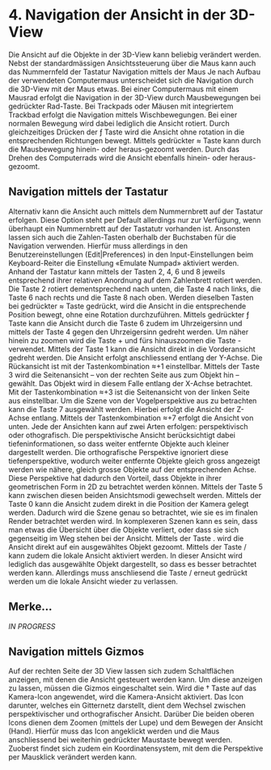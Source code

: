 # 4.	Navigation der Ansicht in der 3D-View
Die Ansicht auf die Objekte in der 3D-View kann beliebig verändert werden. Nebst der standardmässigen Ansichtssteuerung über die Maus kann auch das Nummernfeld der Tastatur 
Navigation mittels der Maus
Je nach Aufbau der verwendeten Computermaus unterscheidet sich die Navigation durch die 3D-View mit der Maus etwas. Bei einer Computermaus mit einem Mausrad erfolgt die Navigation in der 3D-View durch Mausbewegungen bei gedrückter Rad-Taste. Bei Trackpads oder Mäusen mit integriertem Trackbad erfolgt die Navigation mittels Wischbewegungen. Bei einer normalen Bewegung wird dabei lediglich die Ansicht rotiert. Durch gleichzeitiges Drücken der ƒ Taste wird die Ansicht ohne rotation in die entsprechenden Richtungen bewegt. Mittels gedrückter ≈ Taste kann durch die Mausbewegung hinein- oder heraus-gezoomt werden. Durch das Drehen des Computerrads wird die Ansicht ebenfalls hinein- oder heraus-gezoomt. 

## Navigation mittels der Tastatur
Alternativ kann die Ansicht auch mittels dem Nummernbrett auf der Tastatur erfolgen. Diese Option steht per Default allerdings nur zur Verfügung, wenn überhaupt ein Nummernbrett auf der Tastatutr vorhanden ist. Ansonsten lassen sich auch die Zahlen-Tasten oberhalb der Buchstaben für die Navigation verwenden. Hierfür muss allerdings in den Benutzereinstellungen (Edit|Preferences) in den Input-Einstellungen beim Keyboard-Reiter die Einstellung «Emulate Numpad» aktiviert werden.
Anhand der Tastatur kann mittels der Tasten 2, 4, 6 und 8 jeweils entsprechend ihrer relativen Anordnung auf dem Zahlenbrett rotiert werden. Die Taste 2 rotiert dementsprechend nach unten, die Taste 4 nach links, die Taste 6 nach rechts und die Taste 8 nach oben. Werden dieselben Tasten bei gedrückter ≈ Taste gedrückt, wird die Ansicht in die entsprechende Position bewegt, ohne eine Rotation durchzuführen. Mittels gedrückter ƒ Taste kann die Ansicht durch die Taste 6 zudem im Uhrzeigersinn und mittels der Taste 4 gegen den Uhrzeigersinn gedreht werden. Um näher hinein zu zoomen wird die Taste + und fürs hinauszoomen die Taste - verwendet.
Mittels der Taste 1 kann die Ansicht direkt in die Vorderansicht gedreht werden. Die Ansicht erfolgt anschliessend entlang der Y-Achse. Die Rückansicht ist mit der Tastenkombination ≈+1 einstellbar. Mittels der Taste 3 wird die Seitenansicht – von der rechten Seite aus zum Objekt hin – gewählt. Das Objekt wird in diesem Falle entlang der X-Achse betrachtet. Mit der Tastenkombination ≈+3 ist die Seitenansicht von der linken Seite aus einstellbar. Um die Szene von der Vogelperspektive aus zu betrachten kann die Taste 7 ausgewählt werden. Hierbei erfolgt die Ansicht der Z-Achse entlang. Mittels der Tastenkombination  ≈+7 erfolgt die Ansicht von unten. 
Jede der Ansichten kann auf zwei Arten erfolgen: perspektivisch oder othografisch. Die perspektivische Ansicht berücksichtigt dabei tiefeninformationen, so dass weiter entfernte Objekte auch kleiner dargestellt werden. Die orthografische Perspektive ignoriert diese tiefenperspektive, wodurch weiter entfernte Objekte gleich gross angezeigt werden wie nähere, gleich grosse Objekte auf der entsprechenden Achse. Diese Perspektive hat dadurch den Vorteil, dass Objekte in ihrer geometrischen Form in 2D zu betrachtet werden können. Mittels der Taste 5 kann zwischen diesen beiden Ansichtsmodi gewechselt werden. 
Mittels der Taste 0 kann die Ansicht zudem direkt in die Position der Kamera gelegt werden. Dadurch wird die Szene genau so betrachtet, wie sie es im finalen Render betrachtet werden wird. 
In komplexeren Szenen kann es sein, dass man etwas die Übersicht über die Objekte verliert, oder dass sie sich gegenseitig im Weg stehen bei der Ansicht. Mittels der Taste . wird die Ansicht direkt auf ein ausgewähltes Objekt gezoomt. Mittels der Taste / kann zudem die lokale Ansicht aktiviert werden. In dieser Ansicht wird lediglich das ausgewählte Objekt dargestellt, so dass es besser betrachtet werden kann. Allerdings muss anschliesend die Taste / erneut gedrückt werden um die lokale Ansicht wieder zu verlassen. 


## Merke…
_IN PROGRESS_ 


## Navigation mittels Gizmos
Auf der rechten Seite der 3D View lassen sich zudem Schaltflächen anzeigen, mit denen die Ansicht gesteuert werden kann. Um diese anzeigen zu lassen, müssen die Gizmos eingeschaltet sein. Wird die † Taste auf das Kamera-Icon angewendet, wird die Kamera-Ansicht aktiviert. Das Icon darunter, welches ein Gitternetz darstellt, dient dem Wechsel zwischen perspektivischer und orthografischer Ansicht. Darüber Die beiden oberen Icons dienen dem Zoomen (mittels der Lupe) und dem Bewegen der Ansicht (Hand). Hierfür muss das Icon angeklickt werden und die Maus anschliessend bei weiterhin gedrückter Maustaste bewegt werden. Zuoberst findet sich zudem ein Koordinatensystem, mit dem die Perspektive per Mausklick verändert werden kann. 
